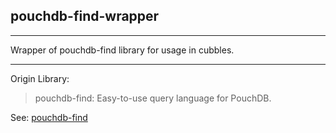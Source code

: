## pouchdb-find-wrapper

<hr/>
Wrapper of pouchdb-find library for usage in cubbles.

***

Origin Library:
> pouchdb-find: Easy-to-use query language for PouchDB. 

See: [pouchdb-find](https://github.com/nolanlawson/pouchdb-find)

